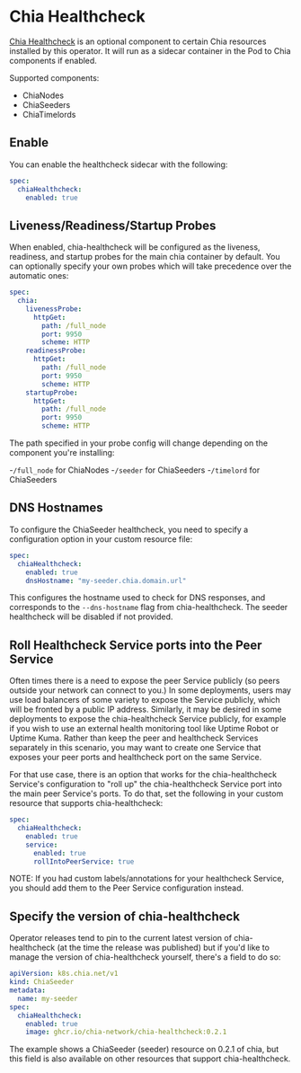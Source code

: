 # Chia Healthcheck

[Chia Healthcheck](https://github.com/Chia-Network/chia-healthcheck) is an optional component to certain Chia resources installed by this operator. It will run as a sidecar container in the Pod to Chia components if enabled.

Supported components:

- ChiaNodes
- ChiaSeeders
- ChiaTimelords

## Enable

You can enable the healthcheck sidecar with the following:

```yaml
spec:
  chiaHealthcheck:
    enabled: true
```

## Liveness/Readiness/Startup Probes

When enabled, chia-healthcheck will be configured as the liveness, readiness, and startup probes for the main chia container by default. You can optionally specify your own probes which will take precedence over the automatic ones:

```yaml
spec:
  chia:
    livenessProbe:
      httpGet:
        path: /full_node
        port: 9950
        scheme: HTTP
    readinessProbe:
      httpGet:
        path: /full_node
        port: 9950
        scheme: HTTP
    startupProbe:
      httpGet:
        path: /full_node
        port: 9950
        scheme: HTTP
```

The path specified in your probe config will change depending on the component you're installing:

-`/full_node` for ChiaNodes
-`/seeder` for ChiaSeeders
-`/timelord` for ChiaSeeders

## DNS Hostnames

To configure the ChiaSeeder healthcheck, you need to specify a configuration option in your custom resource file:

```yaml
spec:
  chiaHealthcheck:
    enabled: true
    dnsHostname: "my-seeder.chia.domain.url"
```

This configures the hostname used to check for DNS responses, and corresponds to the `--dns-hostname` flag from chia-healthcheck. The seeder healthcheck will be disabled if not provided.

## Roll Healthcheck Service ports into the Peer Service

Often times there is a need to expose the peer Service publicly (so peers outside your network can connect to you.) In some deployments, users may use load balancers of some variety to expose the Service publicly, which will be fronted by a public IP address. Similarly, it may be desired in some deployments to expose the chia-healthcheck Service publicly, for example if you wish to use an external health monitoring tool like Uptime Robot or Uptime Kuma. Rather than keep the peer and healthcheck Services separately in this scenario, you may want to create one Service that exposes your peer ports and healthcheck port on the same Service.

For that use case, there is an option that works for the chia-healthcheck Service's configuration to "roll up" the chia-healthcheck Service port into the main peer Service's ports. To do that, set the following in your custom resource that supports chia-healthcheck:

```yaml
spec:
  chiaHealthcheck:
    enabled: true
    service:
      enabled: true
      rollIntoPeerService: true
```

NOTE: If you had custom labels/annotations for your healthcheck Service, you should add them to the Peer Service configuration instead.

## Specify the version of chia-healthcheck

Operator releases tend to pin to the current latest version of chia-healthcheck (at the time the release was published) but if you'd like to manage the version of chia-healthcheck yourself, there's a field to do so:

```yaml
apiVersion: k8s.chia.net/v1
kind: ChiaSeeder
metadata:
  name: my-seeder
spec:
  chiaHealthcheck:
    enabled: true
    image: ghcr.io/chia-network/chia-healthcheck:0.2.1
```

The example shows a ChiaSeeder (seeder) resource on 0.2.1 of chia, but this field is also available on other resources that support chia-healthcheck.
